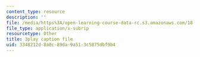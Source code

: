 ```yaml
---
content_type: resource
description: ''
file: /media/https%3A/open-learning-course-data-rc.s3.amazonaws.com/18-06sc-linear-algebra-fall-2011/3348212d8a0c89da9a513c5875dbf9b4_yjBerM5jWsc.srt
file_type: application/x-subrip
resourcetype: Other
title: 3play caption file
uid: 3348212d-8a0c-89da-9a51-3c5875dbf9b4
---
```

